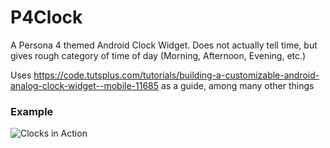 # P4Clock
A Persona 4 themed Android Clock Widget. Does not actually tell time, but gives rough category of time of day (Morning, Afternoon, Evening, etc.)

Uses https://code.tutsplus.com/tutorials/building-a-customizable-android-analog-clock-widget--mobile-11685 as a guide, among many other things

### Example
![Clocks in Action](http://puu.sh/sOYCq/be8a509d62.jpg)
